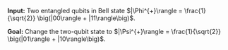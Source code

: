 **Input:** Two entangled qubits in Bell state $|\Phi^{+}\rangle = \frac{1}{\sqrt{2}} \big(|00\rangle + |11\rangle\big)$.

**Goal:**  Change the two-qubit state to $|\Psi^{+}\rangle = \frac{1}{\sqrt{2}} \big(|01\rangle + |10\rangle\big)$.